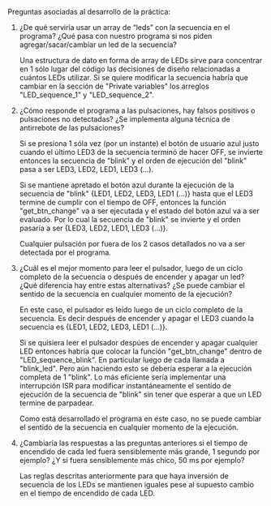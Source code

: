 Preguntas asociadas al desarrollo de la práctica:

1) ¿De qué serviría usar un array de “leds” con la secuencia en el programa? ¿Qué pasa con nuestro programa si nos piden agregar/sacar/cambiar un led de la secuencia?

    Una estructura de dato en forma de array de LEDs sirve para concentrar en 1 sólo lugar del código las decisiones de diseño relacionadas a cuántos LEDs utilizar. Si se quiere modificar la secuencia habría que cambiar en la sección de "Private variables" los arreglos "LED_sequence_1" y "LED_sequence_2".

2) ¿Cómo responde el programa a las pulsaciones, hay falsos positivos o pulsaciones no detectadas? ¿Se implementa alguna técnica de antirrebote de las pulsaciones?

    Si se presiona 1 sóla vez (por un instante) el botón de usuario azul justo cuando el último LED3 de la secuencia terminó de hacer OFF, se invierte entonces la secuencia de "blink" y
    el orden de ejecución del "blink" pasa a ser LED3, LED2, LED1, LED3 (...).

    Si se mantiene apretado el botón azul durante la ejecución de la secuencia de "blink" {LED1, LED2, LED3, LED1 (...)} hasta que el LED3 termine de cumplir con el tiempo de OFF, entonces
    la función "get_btn_change" va a ser ejecutada y el estado del botón azul va a ser evaluado. Por lo cual la secuencia de "blink" se invierte y el orden pasaría a ser {LED3, LED2, LED1, LED3 (...)}.

    Cualquier pulsación por fuera de los 2 casos detallados no va a ser detectada por el programa.

3) ¿Cuál es el mejor momento para leer el pulsador, luego de un ciclo completo de la secuencia o después de encender y apagar un led? ¿Qué diferencia hay entre estas alternativas? ¿Se puede cambiar el sentido de la secuencia en cualquier momento de la ejecución?

    En este caso, el pulsador es leído luego de un ciclo completo de la secuencia. Es decir después de encender y apagar el LED3 cuando la secuencia es {LED1, LED2, LED3, LED1 (...)}.

    Si se quisiera leer el pulsador despúes de encender y apagar cualquier LED entonces habría que colocar la función "get_btn_change" dentro de "LED_sequence_blink". En particular luego de cada llamada a "blink_led". Pero aún haciendo esto se debería esperar a la ejecución completa de 1 "blink". Lo más eficiente sería implementar una interrupción ISR para modificar instantáneamente el sentido de ejecución de la secuencia de "blink" sin tener que esperar a que un LED termine de parpadear.

    Como está desarrollado el programa en este caso, no se puede cambiar el sentido de la secuencia en cualquier momento de la ejecución.

4) ¿Cambiaría las respuestas a las preguntas anteriores si el tiempo de encendido de cada led fuera sensiblemente más grande, 1 segundo por ejemplo? ¿Y si fuera  sensiblemente más chico, 50 ms por ejemplo?

    Las reglas descritas anteriormente para que haya inversión de secuencia de los LEDs se mantienen iguales pese al supuesto cambio en el tiempo de encendido de cada LED.
